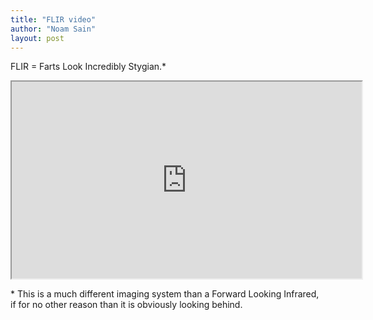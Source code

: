 ```yaml
---
title: "FLIR video"
author: "Noam Sain"
layout: post
---
```


FLIR = Farts Look Incredibly Stygian.\*

<iframe width="560" height="315" src="https://youtube.com/embed/IXfyVd27utY" title="FLIR = Farts Look Incredibly Stygian"></iframe>

\* This is a much different imaging system than a Forward Looking Infrared, if for no other reason than it is obviously looking behind.
